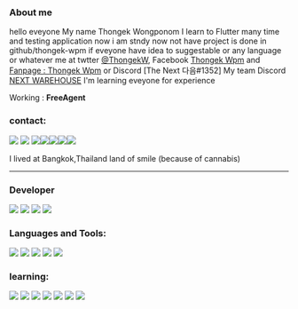 ### About me 
hello eveyone My name Thongek Wongponom I learn to Flutter many time and testing application 
now i am stndy now not have project is done in github/thongek-wpm if eveyone have idea to suggestable or any language or whatever me at twtter [@ThongekW](https://twitter.com/ThongekW), Facebook [Thongek Wpm](https://www.facebook.com/BreakerGEz) and [Fanpage : Thongek Wpm](https://www.facebook.com/ThongekWpmTh/) or Discord [The Next 다음#1352]  My team Discord [NEXT WAREHOUSE](https://discord.gg/bppT8TaYrf) I'm learning eveyone for experience

Working : **FreeAgent**

### contact:
<a href= https://www.facebook.com/BreakerGEz><img src =https://user-images.githubusercontent.com/70640558/205985322-edf01cec-77ec-477d-92e6-2e7a58587a86.png></a>
<a href= https://www.instagram.com/thongek_wpm><img src =https://user-images.githubusercontent.com/70640558/205985785-ead26530-744a-4a3b-8a95-4d44390441dc.png></a>
<a href= https://www.linkedin.com/in/thongek-wongpomon-338aba258><img src =https://user-images.githubusercontent.com/70640558/205986576-4a4044b8-4c6d-435f-843f-10e3d899be7d.png></a><a href= https://twitter.com/ThongekW><img src =https://user-images.githubusercontent.com/70640558/205987012-67532951-3945-4773-887b-03a803adb4b3.png></a><a href= https://www.youtube.com/@thongek_wpm><img src =https://user-images.githubusercontent.com/70640558/205987610-fbf7b299-5b78-48d7-b034-6f0f0e717f75.png></a><a href= https://www.twitch.tv/thenextza><img src =https://user-images.githubusercontent.com/70640558/205988018-1d9c4c53-979c-499d-a2d1-4eeba5a1380e.png></a><a href= https://discord.gg/bppT8TaYrf><img src =https://user-images.githubusercontent.com/70640558/205988706-eedfaf75-f41f-4c4d-ba95-8d77fdfb43a4.png></a>



I lived at Bangkok,Thailand land of smile (because of cannabis)
___________________________________________________________________________________________________________________________________
### Developer
<a href= https://code.visualstudio.com><img src = https://user-images.githubusercontent.com/70640558/206163103-9e0d1246-f3aa-446c-8490-8a086c2b9fb3.png></a>
<a href= https://desktop.github.com><img src = https://user-images.githubusercontent.com/70640558/205984670-4db342f0-443c-4428-b3d8-7f9ffe6d1c6f.png></a>
<a href= https://developer.android.com/studio><img src =https://user-images.githubusercontent.com/70640558/206163558-cc124f88-4e5e-4b09-bb76-f10a58079652.png></a>
<a href= https://www.jetbrains.com/idea><img src =https://user-images.githubusercontent.com/70640558/206166039-bc097598-4846-40b0-b19d-b2f1aeb027d4.png></a>
### Languages and Tools:
<a href=https://flutter.dev><img src = https://user-images.githubusercontent.com/70640558/205962213-7168570a-4f33-4369-891c-5bf45ada4612.png ></a> 
<a href=https://dart.dev><img src =https://user-images.githubusercontent.com/70640558/205966841-fe9532ac-b1db-4170-851a-7c726526c848.svg></a> 
<a href= https://firebase.google.com><img src =https://user-images.githubusercontent.com/70640558/205962094-6b4918db-b1b7-4afa-a93b-8d6ec8810a81.png></a>
<a href= https://yarnpkg.com><img src =https://user-images.githubusercontent.com/70640558/206162610-127993b8-d1e4-41f1-ad80-1ae937af6e7e.png></a>
<a href= https://nodejs.org/en><img src =https://user-images.githubusercontent.com/70640558/206164106-0f214e1f-00c1-4f4f-9915-0eb815905e64.png></a>
### learning:
<a href= https://vuejs.org><img src =https://user-images.githubusercontent.com/70640558/205969831-da82182e-0e3b-43dd-bf8c-83cc60af5449.png></a>
<a href= https://next.vuetifyjs.com/en><img src =https://user-images.githubusercontent.com/70640558/205970338-19fe7ebb-bb9e-4641-bfbc-fb0162a820cd.png></a>
<a href= https://create-react-app.dev><img src =https://user-images.githubusercontent.com/70640558/206164677-06190197-c83e-4ffa-a67d-caaee157680c.png></a>
<a href= https://reactnative.dev><img src =https://user-images.githubusercontent.com/70640558/206164807-23117c89-a24b-431f-849d-796a77d585f5.png></a>
<a href= https://en.wikipedia.org/wiki/HTML><img src =https://user-images.githubusercontent.com/70640558/206168399-0289057d-b21a-4e19-8a4d-8d38c431f299.png></a>
<a href= https://en.wikipedia.org/wiki/CSS><img src =https://user-images.githubusercontent.com/70640558/206168745-79a07500-089d-4740-9190-449158d2e3da.png></a>
<a href= https://www.javascript.com><img src =https://user-images.githubusercontent.com/70640558/206169350-a5dcba3d-ee70-4e03-879e-02264765698e.png></a>
